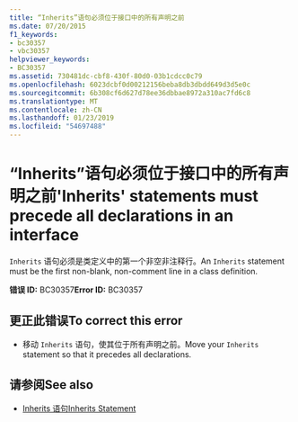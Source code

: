 ```yaml
---
title: “Inherits”语句必须位于接口中的所有声明之前
ms.date: 07/20/2015
f1_keywords:
- bc30357
- vbc30357
helpviewer_keywords:
- BC30357
ms.assetid: 730481dc-cbf8-430f-80d0-03b1cdcc0c79
ms.openlocfilehash: 6023dcbf0d00212156beba8db3dbdd649d3d5e0c
ms.sourcegitcommit: 6b308cf6d627d78ee36dbbae8972a310ac7fd6c8
ms.translationtype: MT
ms.contentlocale: zh-CN
ms.lasthandoff: 01/23/2019
ms.locfileid: "54697488"
---
```

# <a name="inherits-statements-must-precede-all-declarations-in-an-interface"></a><span data-ttu-id="cc82e-102">“Inherits”语句必须位于接口中的所有声明之前</span><span class="sxs-lookup"><span data-stu-id="cc82e-102">'Inherits' statements must precede all declarations in an interface</span></span>
<span data-ttu-id="cc82e-103">`Inherits` 语句必须是类定义中的第一个非空非注释行。</span><span class="sxs-lookup"><span data-stu-id="cc82e-103">An `Inherits` statement must be the first non-blank, non-comment line in a class definition.</span></span>  
  
 <span data-ttu-id="cc82e-104">**错误 ID:** BC30357</span><span class="sxs-lookup"><span data-stu-id="cc82e-104">**Error ID:** BC30357</span></span>  
  
## <a name="to-correct-this-error"></a><span data-ttu-id="cc82e-105">更正此错误</span><span class="sxs-lookup"><span data-stu-id="cc82e-105">To correct this error</span></span>  
  
-   <span data-ttu-id="cc82e-106">移动 `Inherits` 语句，使其位于所有声明之前。</span><span class="sxs-lookup"><span data-stu-id="cc82e-106">Move your `Inherits` statement so that it precedes all declarations.</span></span>  
  
## <a name="see-also"></a><span data-ttu-id="cc82e-107">请参阅</span><span class="sxs-lookup"><span data-stu-id="cc82e-107">See also</span></span>
- [<span data-ttu-id="cc82e-108">Inherits 语句</span><span class="sxs-lookup"><span data-stu-id="cc82e-108">Inherits Statement</span></span>](../../visual-basic/language-reference/statements/inherits-statement.md)
